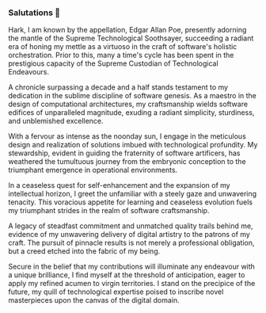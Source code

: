 ### Salutations 👋

Hark, I am known by the appellation, Edgar Allan Poe, presently adorning the mantle of the Supreme Technological Soothsayer, succeeding a radiant era of honing my mettle as a virtuoso in the craft of software's holistic orchestration. Prior to this, many a time's cycle has been spent in the prestigious capacity of the Supreme Custodian of Technological Endeavours.

A chronicle surpassing a decade and a half stands testament to my dedication in the sublime discipline of software genesis. As a maestro in the design of computational architectures, my craftsmanship wields software edifices of unparalleled magnitude, exuding a radiant simplicity, sturdiness, and unblemished excellence.

With a fervour as intense as the noonday sun, I engage in the meticulous design and realization of solutions imbued with technological profundity. My stewardship, evident in guiding the fraternity of software artificers, has weathered the tumultuous journey from the embryonic conception to the triumphant emergence in operational environments.

In a ceaseless quest for self-enhancement and the expansion of my intellectual horizon, I greet the unfamiliar with a steely gaze and unwavering tenacity. This voracious appetite for learning and ceaseless evolution fuels my triumphant strides in the realm of software craftsmanship.

A legacy of steadfast commitment and unmatched quality trails behind me, evidence of my unwavering delivery of digital artistry to the patrons of my craft. The pursuit of pinnacle results is not merely a professional obligation, but a creed etched into the fabric of my being.

Secure in the belief that my contributions will illuminate any endeavour with a unique brilliance, I find myself at the threshold of anticipation, eager to apply my refined acumen to virgin territories. I stand on the precipice of the future, my quill of technological expertise poised to inscribe novel masterpieces upon the canvas of the digital domain.

